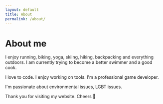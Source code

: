 ```yaml
---
layout: default
title: About
permalink: /about/
---
```


# About me

I enjoy running, biking, yoga, skiing, hiking, backpacking and everything outdoors. I am currently trying to become a better swimmer and a good cook.

I love to code. I enjoy working on tools. I'm a professional game developer.

I'm passionate about environmental issues, LGBT issues.

Thank you for visiting my website. Cheers 🍻

